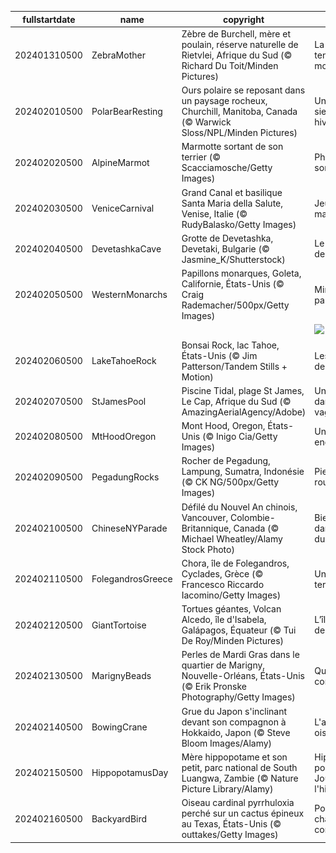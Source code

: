 |fullstartdate|name|copyright|title|image|
|--|--|--|--|--|
202401310500|ZebraMother|Zèbre de Burchell, mère et poulain, réserve naturelle de Rietvlei, Afrique du Sud (© Richard Du Toit/Minden Pictures)|La rayure, tendance mode!|![](/fr-CA/2024/02/202401310500ZebraMother.jpg)|
202402010500|PolarBearResting|Ours polaire se reposant dans un paysage rocheux, Churchill, Manitoba, Canada (© Warwick Sloss/NPL/Minden Pictures)|Une longue sieste hivernale|![](/fr-CA/2024/02/202402010500PolarBearResting.jpg)|
202402020500|AlpineMarmot|Marmotte sortant de son terrier (© Scacciamosche/Getty Images)|Phil verra-t-il son ombre?|![](/fr-CA/2024/02/202402020500AlpineMarmot.jpg)|
202402030500|VeniceCarnival|Grand Canal et basilique Santa Maria della Salute, Venise, Italie (© RudyBalasko/Getty Images)|Jeux de masques|![](/fr-CA/2024/02/202402030500VeniceCarnival.jpg)|
202402040500|DevetashkaCave|Grotte de Devetashka, Devetaki, Bulgarie (© Jasmine_K/Shutterstock)|Le loft de l’âge de pierre!|![](/fr-CA/2024/02/202402040500DevetashkaCave.jpg)|
202402050500|WesternMonarchs|Papillons monarques, Goleta, Californie, États-Unis (© Craig Rademacher/500px/Getty Images)|Minute, papillon!|![](/fr-CA/2024/02/202402050500WesternMonarchs.jpg)|
||||![](/fr-CA/2024/02/.jpg)|
202402060500|LakeTahoeRock|Bonsai Rock, lac Tahoe, États-Unis (© Jim Patterson/Tandem Stills + Motion)|Les bonsaïs de la nature|![](/fr-CA/2024/02/202402060500LakeTahoeRock.jpg)|
202402070500|StJamesPool|Piscine Tidal, plage St James, Le Cap, Afrique du Sud (© AmazingAerialAgency/Adobe)|Un sanctuaire dans les vagues|![](/fr-CA/2024/02/202402070500StJamesPool.jpg)|
202402080500|MtHoodOregon|Mont Hood, Oregon, États-Unis (© Inigo Cia/Getty Images)|Un géant endormi|![](/fr-CA/2024/02/202402080500MtHoodOregon.jpg)|
202402090500|PegadungRocks|Rocher de Pegadung, Lampung, Sumatra, Indonésie (© CK NG/500px/Getty Images)|Pierres qui roulent…|![](/fr-CA/2024/02/202402090500PegadungRocks.jpg)|
202402100500|ChineseNYParade|Défilé du Nouvel An chinois, Vancouver, Colombie-Britannique, Canada (© Michael Wheatley/Alamy Stock Photo)|Bienvenue dans l'année du Dragon!|![](/fr-CA/2024/02/202402100500ChineseNYParade.jpg)|
202402110500|FolegandrosGreece|Chora, île de Folegandros, Cyclades, Grèce (© Francesco Riccardo Iacomino/Getty Images)|Un paradis sur terre|![](/fr-CA/2024/02/202402110500FolegandrosGreece.jpg)|
202402120500|GiantTortoise|Tortues géantes, Volcan Alcedo, île d'Isabela, Galápagos, Équateur (© Tui De Roy/Minden Pictures)|L’île préférée de Darwin|![](/fr-CA/2024/02/202402120500GiantTortoise.jpg)|
202402130500|MarignyBeads|Perles de Mardi Gras dans le quartier de Marigny, Nouvelle-Orléans, États-Unis (© Erik Pronske Photography/Getty Images)|Que la fête commence!|![](/fr-CA/2024/02/202402130500MarignyBeads.jpg)|
202402140500|BowingCrane|Grue du Japon s'inclinant devant son compagnon à Hokkaido, Japon (© Steve Bloom Images/Alamy)|L'amour est un oiseau rebelle|![](/fr-CA/2024/02/202402140500BowingCrane.jpg)|
202402150500|HippopotamusDay|Mère hippopotame et son petit, parc national de South Luangwa, Zambie (© Nature Picture Library/Alamy)|Hippo-hourra pour la Journée de l'hippopotame!|![](/fr-CA/2024/02/202402150500HippopotamusDay.jpg)|
202402160500|BackyardBird|Oiseau cardinal pyrrhuloxia perché sur un cactus épineux au Texas, États-Unis (© outtakes/Getty Images)|Pour que chaque oiseau compte|![](/fr-CA/2024/02/202402160500BackyardBird.jpg)|
